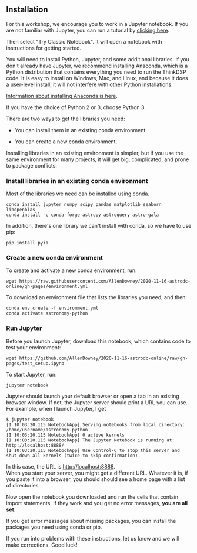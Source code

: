 ## Installation

For this workshop, we encourage you to work in a Jupyter notebook.
If you are not familiar with Jupyter, you can run a tutorial by [clicking here](https://jupyter.org/try).

Then select "Try Classic Notebook".  It will open a notebook with instructions for getting started.

You will need to install Python, Jupyter, and some additional libraries.
If you don't already have Jupyter, we recommend installing Anaconda, which is a Python distribution that 
contains everything you need to run the ThinkDSP code.  It is easy to install on Windows, Mac, and Linux, 
and because it does a user-level install, it will not interfere with other Python installations.

[Information about installing Anaconda is here](https://www.anaconda.com/distribution/).

If you have the choice of Python 2 or 3, choose Python 3.

There are two ways to get the libraries you need:

* You can install them in an existing conda environment.

* You can create a new conda environment.

Installing libraries in an existing environment is simpler, but if you use the same environment for many projects, it will get big, complicated, and prone to package conflicts.


### Install libraries in an existing conda environment

Most of the libraries we need can be installed using conda.

```
conda install jupyter numpy scipy pandas matplotlib seaborn libopenblas
conda install -c conda-forge astropy astroquery astro-gala
```

In addition, there's one library we can't install with conda, so we have to use pip:

```
pip install pyia
```

### Create a new conda environment

To create and activate a new conda environment, run:

```
wget https://raw.githubusercontent.com/AllenDowney/2020-11-16-astrodc-online/gh-pages/environment.yml
```

To download an environment file that lists the libraries you need, and then:

```
conda env create -f environment.yml
conda activate astronomy-python
```


### Run Jupyter

Before you launch Jupyter, download this notebook, which contains code to test your environment:

```
wget https://github.com/AllenDowney/2020-11-16-astrodc-online/raw/gh-pages/test_setup.ipynb
```

To start Jupyter, run:

```
jupyter notebook
```

Jupyter should launch your default browser or open a tab in an existing browser window.
If not, the Jupyter server should print a URL you can use.  For example, when I launch Jupyter, I get

```
$ jupyter notebook
[I 10:03:20.115 NotebookApp] Serving notebooks from local directory: /home/username/astronomy-python
[I 10:03:20.115 NotebookApp] 0 active kernels
[I 10:03:20.115 NotebookApp] The Jupyter Notebook is running at: http://localhost:8888/
[I 10:03:20.115 NotebookApp] Use Control-C to stop this server and shut down all kernels (twice to skip confirmation).
```

In this case, the URL is [http://localhost:8888](http://localhost:8888).  
When you start your server, you might get a different URL.
Whatever it is, if you paste it into a browser, you should should see a home page with a list of directories.

Now open the notebook you downloaded and run the cells that contain import statements.
If they work and you get no error messages, **you are all set**.

If you get error messages about missing packages, you can install the packages you need using conda or pip.

If you run into problems with these instructions, let us know and we will make corrections.  Good luck!



